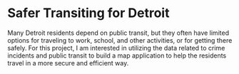 # Safer Transiting for Detroit
Many Detroit residents depend on public transit, but they often have limited options for traveling to work, school, and other activities, or for getting there safely. For this project, I am interested in utilizing the data related to crime incidents and public transit to build a map application to help the residents travel in a more secure and efficient way.  
